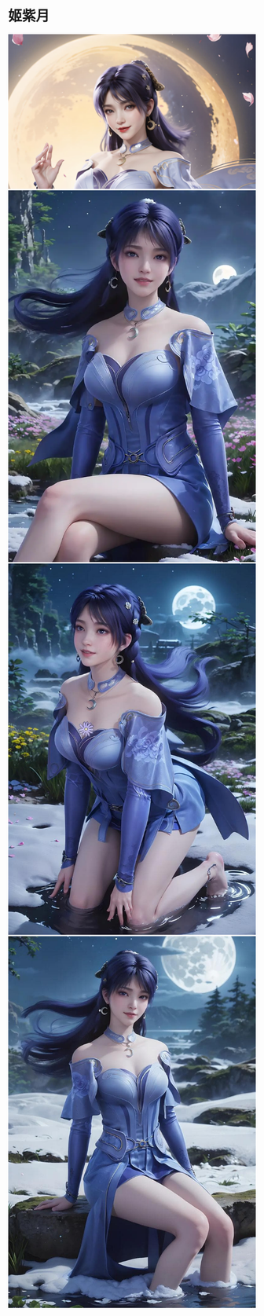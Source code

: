 # 姬紫月

![姬紫月](../public/姬紫月.jpg)
![姬紫月](../public/姬紫月1.webp)
![姬紫月](../public/姬紫月2.jpeg)
![姬紫月](../public/姬紫月3.jpeg)
